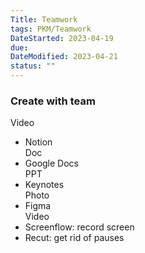 ```yaml
---
Title: Teamwork
tags: PKM/Teamwork
DateStarted: 2023-04-19
due:
DateModified: 2023-04-21
status: ""
---
```


### Create with team

Video

- Notion  
  Doc
- Google Docs  
  PPT
- Keynotes  
  Photo
- Figma  
  Video
- Screenflow: record screen
- Recut: get rid of pauses
